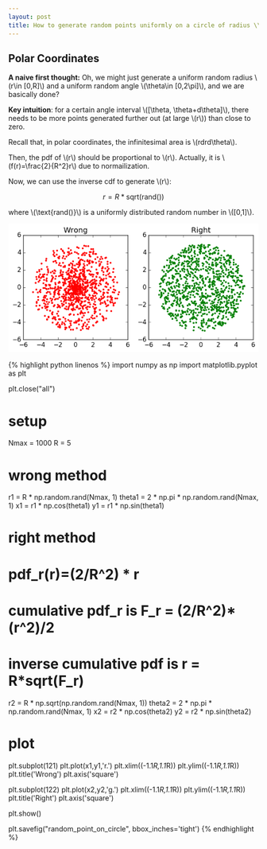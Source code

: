 ```yaml
---
layout: post
title: How to generate random points uniformly on a circle of radius \\(R\\)?
---
```


## Polar Coordinates

**A naive first thought:** Oh, we might just generate a uniform random radius \\(r\in [0,R]\\) and a uniform random angle \\(\theta\in [0,2\pi]\\), and we are basically done?

**Key intuition**: for a certain angle interval \\([\theta, \theta+d\theta]\\), there needs to be more points generated further out (at large \\(r\\)) than close to zero.

Recall that, in polar coordinates, the infinitesimal area is \\(rdrd\theta\\).

Then, the pdf of \\(r\\) should be proportional to \\(r\\). Actually, it is \\(f(r)=\frac{2}{R^2}r\\) due to normailization.

Now, we can use the inverse cdf to generate \\(r\\):

$$ \begin{equation}
r = R * \text{sqrt}( \text{rand()} )
\end{equation} $$

where \\(\text{rand()}\\) is a uniformly distributed random number in \\([0,1]\\).

![](/images/random_point_on_circle.png?raw=true)

{% highlight python linenos %}
  import numpy as np
  import matplotlib.pyplot as plt

  plt.close("all")

  # setup
  Nmax = 1000
  R = 5

  # wrong method
  r1 = R * np.random.rand(Nmax, 1)
  theta1 = 2 * np.pi * np.random.rand(Nmax, 1)
  x1 = r1 * np.cos(theta1)
  y1 = r1 * np.sin(theta1)

  # right method
  # pdf_r(r)=(2/R^2) * r
  # cumulative pdf_r is F_r = (2/R^2)* (r^2)/2
  # inverse cumulative pdf is r = R*sqrt(F_r)
  r2 = R * np.sqrt(np.random.rand(Nmax, 1))
  theta2 = 2 * np.pi * np.random.rand(Nmax, 1)
  x2 = r2 * np.cos(theta2)
  y2 = r2 * np.sin(theta2)

  # plot
  plt.subplot(121)
  plt.plot(x1,y1,'r.')
  plt.xlim((-1.1*R,1.1*R))
  plt.ylim((-1.1*R,1.1*R))
  plt.title('Wrong')
  plt.axis('square')

  plt.subplot(122)
  plt.plot(x2,y2,'g.')
  plt.xlim((-1.1*R,1.1*R))
  plt.ylim((-1.1*R,1.1*R))
  plt.title('Right')
  plt.axis('square')

  plt.show()

  plt.savefig("random_point_on_circle", bbox_inches='tight')
{% endhighlight %}

